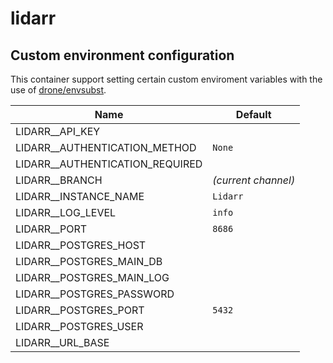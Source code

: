 # lidarr

## Custom environment configuration

This container support setting certain custom enviroment variables with the use of [drone/envsubst](https://github.com/drone/envsubst).

| Name                            | Default             |
|---------------------------------|---------------------|
| LIDARR__API_KEY                 |                     |
| LIDARR__AUTHENTICATION_METHOD   | `None`              |
| LIDARR__AUTHENTICATION_REQUIRED |                     |
| LIDARR__BRANCH                  | _(current channel)_ |
| LIDARR__INSTANCE_NAME           | `Lidarr`            |
| LIDARR__LOG_LEVEL               | `info`              |
| LIDARR__PORT                    | `8686`              |
| LIDARR__POSTGRES_HOST           |                     |
| LIDARR__POSTGRES_MAIN_DB        |                     |
| LIDARR__POSTGRES_MAIN_LOG       |                     |
| LIDARR__POSTGRES_PASSWORD       |                     |
| LIDARR__POSTGRES_PORT           | `5432`              |
| LIDARR__POSTGRES_USER           |                     |
| LIDARR__URL_BASE                |                     |
